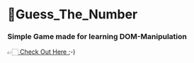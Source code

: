 # 🤔Guess_The_Number
<h3>Simple Game made for learning DOM-Manipulation</h3>
<p>👉🏻<a href="https://rushikeshpatange.github.io/GuessTheNumber/" target="_blank"> Check Out Here  </a> ;-)</p>
